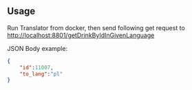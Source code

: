 ## Usage
Run Translator from docker, then send following get request to [http://localhost:8801/getDrinkByIdInGivenLanguage](http://localhost:8801/getDrinkByIdInGivenLanguage)

JSON Body example:
```json
{
    "id":11007,
    "to_lang":"pl"
}
```
